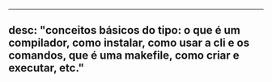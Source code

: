 ----
desc: "conceitos básicos do tipo: o que é um compilador, como instalar, como usar a cli e os comandos, que é uma makefile, como criar e executar, etc."
----